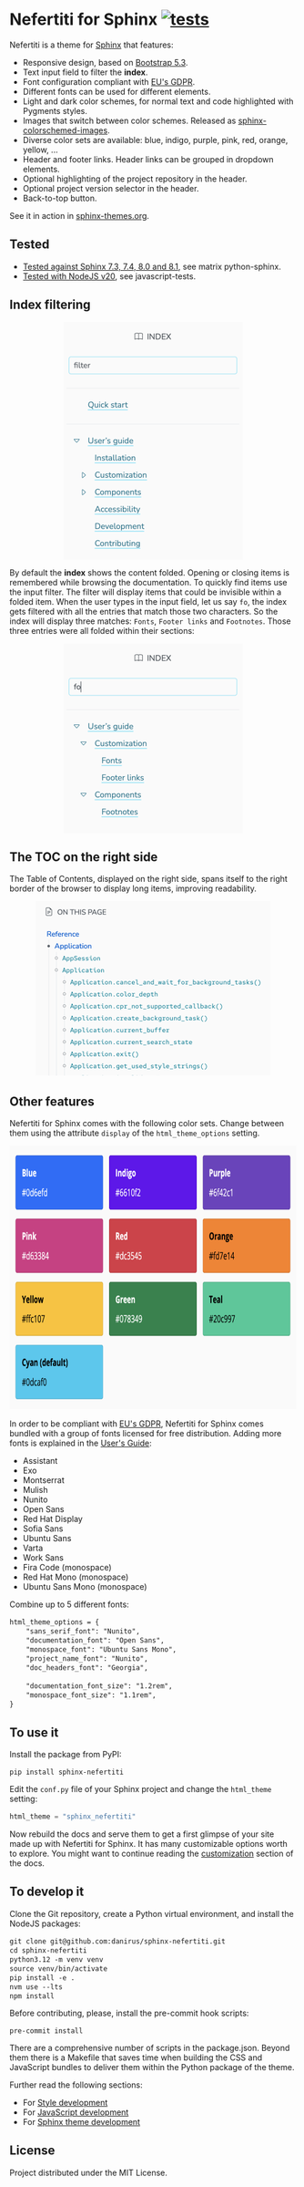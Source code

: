 # Nefertiti for Sphinx [![tests](https://github.com/danirus/sphinx-nefertiti/workflows/tests/badge.svg)](https://github.com/danirus/sphinx-nefertiti/actions/workflows/tests.yml)

Nefertiti is a theme for [Sphinx](https://www.sphinx-doc.org/en/master/) that features:

* Responsive design, based on [Bootstrap 5.3](https://getbootstrap.com/docs/5.3).
* Text input field to filter the **index**.
* Font configuration compliant with [EU's GDPR](https://gdpr.eu/).
* Different fonts can be used for different elements.
* Light and dark color schemes, for normal text and code highlighted with Pygments styles.
* Images that switch between color schemes. Released as [sphinx-colorschemed-images](https://pypi.org/project/sphinx-colorschemed-images/).
* Diverse color sets are available: blue, indigo, purple, pink, red, orange, yellow, ...
* Header and footer links. Header links can be grouped in dropdown elements.
* Optional highlighting of the project repository in the header.
* Optional project version selector in the header.
* Back-to-top button.

See it in action in [sphinx-themes.org](https://sphinx-themes.org/#theme-sphinx-nefertiti).

## Tested

* [Tested against Sphinx 7.3, 7.4, 8.0 and 8.1](https://github.com/danirus/sphinx-nefertiti/actions/workflows/tests.yml), see matrix python-sphinx.
* [Tested with NodeJS v20](https://github.com/danirus/sphinx-nefertiti/actions/workflows/tests.yml), see javascript-tests.

## Index filtering

<p align="center"><img align="center" width="315" height="417" src="https://github.com/danirus/sphinx-nefertiti/raw/main/docs/source/static/img/index-filtering-1.png"></p>

By default the **index** shows the content folded. Opening or closing items is remembered while browsing the documentation. To quickly find items use the input filter. The filter will display items that could be invisible within a folded item. When the user types in the input field, let us say `fo`, the index gets filtered with all the entries that match those two characters. So the index will display three matches: `Fonts`, `Footer links` and `Footnotes`. Those three entries were all folded within their sections:

<p align="center"><img align="center" width="315" height="333" src="https://github.com/danirus/sphinx-nefertiti/raw/main/docs/source/static/img/index-filtering-2.png"></p>


##  The TOC on the right side

The Table of Contents, displayed on the right side, spans itself to the right border of the browser to display long items, improving readability.

<p align="center"><img width="412" height="306" src="https://github.com/danirus/sphinx-nefertiti/raw/main/docs/source/static/img/toc.png"></p>

## Other features

Nefertiti for Sphinx comes with the following color sets. Change between them using the attribute `display` of the `html_theme_options` setting.

<p align="center"><img width="768" height="462" src="https://github.com/danirus/sphinx-nefertiti/raw/main/docs/source/static/img/colorsets.png"></p>

In order to be compliant with [EU's GDPR](https://gdpr.eu/), Nefertiti for Sphinx comes bundled with a group of fonts licensed for free distribution. Adding more fonts is explained in the [User's Guide](https://sphinx-nefertiti.readthedocs.io/en/latest/users-guide/customization/fonts.html#adding-fonts):

* Assistant
* Exo
* Montserrat
* Mulish
* Nunito
* Open Sans
* Red Hat Display
* Sofia Sans
* Ubuntu Sans
* Varta
* Work Sans
* Fira Code (monospace)
* Red Hat Mono (monospace)
* Ubuntu Sans Mono (monospace)

Combine up to 5 different fonts:

    html_theme_options = {
        "sans_serif_font": "Nunito",
        "documentation_font": "Open Sans",
        "monospace_font": "Ubuntu Sans Mono",
        "project_name_font": "Nunito",
        "doc_headers_font": "Georgia",

        "documentation_font_size": "1.2rem",
        "monospace_font_size": "1.1rem",
    }

## To use it

Install the package from PyPI:

```shell
pip install sphinx-nefertiti
```

Edit the `conf.py` file of your Sphinx project and change the `html_theme` setting:

```python
html_theme = "sphinx_nefertiti"
```

Now rebuild the docs and serve them to get a first glimpse of your site made up with Nefertiti for Sphinx. It has many customizable options worth to explore. You might want to continue reading the [customization](https://sphinx-nefertiti.readthedocs.io/en/latest/users-guide/customization/index.html) section of the docs.

## To develop it

Clone the Git repository, create a Python virtual environment, and install the NodeJS packages:

```shell
git clone git@github.com:danirus/sphinx-nefertiti.git
cd sphinx-nefertiti
python3.12 -m venv venv
source venv/bin/activate
pip install -e .
nvm use --lts
npm install
```

Before contributing, please, install the pre-commit hook scripts:

```shell
pre-commit install
```

There are a comprehensive number of scripts in the package.json. Beyond them there is a Makefile that saves time when building the CSS and JavaScript bundles to deliver them within the Python package of the theme.

Further read the following sections:

 * For [Style development](https://sphinx-nefertiti.readthedocs.io/en/latest/users-guide/development.html#style-development)
 * For [JavaScript development](https://sphinx-nefertiti.readthedocs.io/en/latest/users-guide/development.html#javascript-development)
 * For [Sphinx theme development](https://sphinx-nefertiti.readthedocs.io/en/latest/users-guide/development.html##python-development)


## License

Project distributed under the MIT License.
